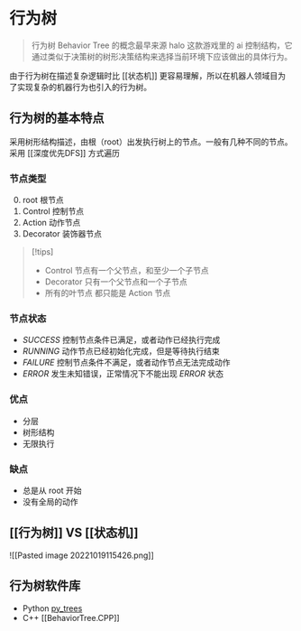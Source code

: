 # 行为树

> 行为树 Behavior Tree 的概念最早来源 halo 这款游戏里的 ai 控制结构，它通过类似于决策树的树形决策结构来选择当前环境下应该做出的具体行为。

由于行为树在描述复杂逻辑时比 [[状态机]] 更容易理解，所以在机器人领域目为了实现复杂的机器行为也引入的行为树。

## 行为树的基本特点

采用树形结构描述，由根（root）出发执行树上的节点。一般有几种不同的节点。采用 [[深度优先DFS]] 方式遍历

### 节点类型

0. root 根节点
1. Control 控制节点
2. Action 动作节点
3. Decorator 装饰器节点

> [!tips]
> - Control 节点有一个父节点，和至少一个子节点
> - Decorator 只有一个父节点和一个子节点
> - 所有的叶节点 都只能是 Action 节点

### 节点状态

- *SUCCESS* 控制节点条件已满足，或者动作已经执行完成
- *RUNNING* 动作节点已经初始化完成，但是等待执行结束
- *FAILURE* 控制节点条件不满足，或者动作节点无法完成动作
- *ERROR* 发生未知错误，正常情况下不能出现 *ERROR* 状态

### 优点

- 分层
- 树形结构
- 无限执行

### 缺点

- 总是从 root 开始
- 没有全局的动作

## [[行为树]] VS [[状态机]]

![[Pasted image 20221019115426.png]]

## 行为树软件库

- Python [py_trees](https://github.com/splintered-reality/py_trees)
- C++ [[BehaviorTree.CPP]]


